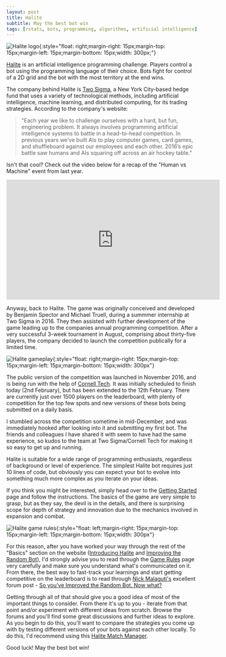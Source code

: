 ```yaml
---
layout: post
title: Halite
subtitle: May the best bot win
tags: [rstats, bots, programming, algorithms, artificial intelligence]
---
```


![Halite logo](http://jonmcalder.github.io/img/small-imgs/halite_logo.png "Halite Logo"){:style="float: right;margin-right: 15px;margin-top: 15px;margin-left: 15px;margin-bottom: 15px;width: 300px;"}

[Halite](http://halite.io) is an artificial intelligence programming challenge. Players control a bot using the programming language of their choice. Bots fight for control of a 2D grid and the bot with the most territory at the end wins.

The company behind Halite is [Two Sigma](https://www.twosigma.com/), a New York City-based hedge fund that uses a variety of technological methods, including artificial intelligence, machine learning, and distributed computing, for its trading strategies. According to the company's website: 

> "Each year we like to challenge ourselves with a hard, but fun, engineering problem. It always involves programming artificial intelligence systems to battle in a head-to-head competition. In previous years we’ve built AIs to play computer games, card games, and shuffleboard against our employees and each other. 2016’s epic battle saw humans and AIs squaring off across an air hockey table."

Isn't that cool? Check out the video below for a recap of the "Human vs Machine" event from last year.

<center><iframe width="560" height="315" src="https://www.youtube.com/embed/oxAPXN5UKa8" frameborder="0" allowfullscreen></iframe></center>

Anyway, back to Halite. The game was originally conceived and developed by Benjamin Spector and Michael Truell, during a summmer internship at Two Sigma in 2016. They then assisted with further development of the game leading up to the companies annual programming competition. After a very successful 3-week tournament in August, comprising about thirty-five players, the company decided to launch the competition publically for a limited time.

![Halite gameplay](http://jonmcalder.github.io/img/small-imgs/halite_gameplay.png "Halite gameplay"){:style="float: right;margin-right: 15px;margin-top: 15px;margin-left: 15px;margin-bottom: 15px;width: 300px"}

The public version of the competition was launched in November 2016, and is being run with the help of [Cornell Tech](https://tech.cornell.edu/). It was initially scheduled to finish today (2nd February), but has been extended to the 12th February. There are currently just over 1500 players on the leaderboard, with plenty of competition for the top few spots and new versions of these bots being submitted on a daily basis.

I stumbled across the competition sometime in mid-December, and was immediately hooked after looking into it and submitting my first bot. The friends and colleagues I have shared it with seem to have had the same experience, so kudos to the team at Two Sigma/Cornell Tech for making it so easy to get up and running.

Halite is suitable for a wide range of programming enthusiasts, regardless of background or level of experience. The simplest Halite bot requires just 10 lines of code, but obviously you can expect your bot to evolve into something much more complex as you iterate on your ideas.

If you think you might be interested, simply head over to the [Getting Started](https://halite.io/basics_quickstart.php) page and follow the instructions. The basics of the game are very simple to grasp, but as they say, the devil is in the details, and there is surprising scope for depth of strategy and innovation due to the mechanics involved in expansion and combat.

![Halite game rules](http://jonmcalder.github.io/img/small-imgs/halite_game_rules.png "Halite game rules"){:style="float: left;margin-right: 15px;margin-top: 15px;margin-left: 15px;margin-bottom: 15px;width: 300px"}

For this reason, after you have worked your way through the rest of the "Basics" section on the website ([Introducing Halite](https://halite.io/basics_intro_halite.php) and [Improving the Random Bot](https://halite.io/basics_improve_random.php)), I'd strongly advise you to read through the [Game Rules](https://halite.io/rules_game.php) page very carefully and make sure you understand what's communicated on it. From there, the best way to fast-track your learnings and start getting competitive on the leaderboard is to read through [Nick Malaguti's](https://nmalaguti.github.io/) excellent forum post - [So you’ve Improved the Random Bot. Now what?](http://forums.halite.io/t/so-youve-improved-the-random-bot-now-what/482)

Getting through all of that should give you a good idea of most of the important things to consider. From there it's up to you - iterate from that point and/or experiment with different ideas from scratch. Browse the forums and you'll find some great discussions and further ideas to explore. As you begin to do this, you'll want to compare the strategies you come up with by testing different versions of your bots against each other locally. To do this, I'd recommend using this [Halite Match Manager](https://github.com/smiley1983/halite-match-manager).

Good luck! May the best bot win!